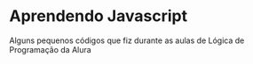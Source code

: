 # Aprendendo Javascript
Alguns pequenos códigos que fiz durante as aulas de Lógica de Programação da Alura

